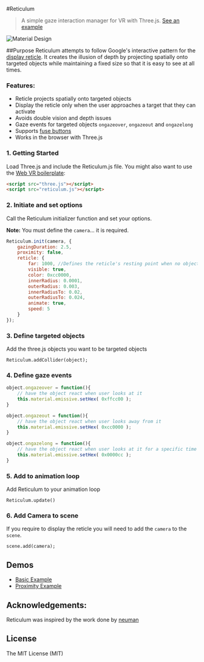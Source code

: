 #Reticulum

> A simple gaze interaction manager for VR with Three.js. [See an example](http://gqpbj.github.io/Reticulum/example/basic.html)

![Material Design](http://gqpbj.github.io/Reticulum/example/img/interactivepatterns_displayreticle.png)

##Purpose
Reticulum attempts to follow Google's interactive pattern for the [display reticle](http://www.google.com/design/spec-vr/interactive-patterns/display-reticle.html). It creates the illusion of depth by projecting spatially onto targeted objects while maintaining a fixed size so that it is easy to see at all times.


### Features:
- Reticle projects spatially onto targeted objects
- Display the reticle only when the user approaches a target that they can activate
- Avoids double vision and depth issues
- Gaze events for targeted objects `ongazeover`, `ongazeout` and `ongazelong`
- Supports [fuse buttons](http://www.google.com/design/spec-vr/interactive-patterns/controls.html#controls-fuse-buttons) 
- Works in the browser with Three.js 


### 1. Getting Started

Load Three.js and include the Reticulum.js file. You might also want to use the [Web VR boilerplate](https://github.com/borismus/webvr-boilerplate):

```html
<script src="three.js"></script>
<script src="reticulum.js"></script>

```

### 2. Initiate and set options

Call the Reticulum initializer function and set your options.

**Note:** You must define the `camera`... it is required. 

```javascript
Reticulum.init(camera, {
	gazingDuration: 2.5,
	proximity: false,
	reticle: {
		far: 1000, //Defines the reticle's resting point when no object has been targeted
		visible: true,
		color: 0xcc0000,
		innerRadius: 0.0001,
		outerRadius: 0.003,
		innerRadiusTo: 0.02,
		outerRadiusTo: 0.024,
		animate: true,
		speed: 5
	}
});
```

### 3. Define targeted objects

Add the three.js objects you want to be targeted objects

```
Reticulum.addCollider(object);
``` 

### 4. Define gaze events

```javascript
object.ongazeover = function(){
	// have the object react when user looks at it
	this.material.emissive.setHex( 0xffcc00 );
}

object.ongazeout = function(){
	// have the object react when user looks away from it
	this.material.emissive.setHex( 0xcc0000 );
}

object.ongazelong = function(){
	// have the object react when user looks at it for a specific time
	this.material.emissive.setHex( 0x0000cc );
}
```


### 5. Add to animation loop

Add Reticulum to your animation loop 

```
Reticulum.update()
```


### 6. Add Camera to scene

If you require to display the reticle you will need to add the `camera` to the `scene`. 

```
scene.add(camera);
```

## Demos

- [Basic Example](http://gqpbj.github.io/Reticulum/example/basic.html)
- [Proximity Example](http://gqpbj.github.io/Reticulum/example/proximity.html)


## Acknowledgements:
Reticulum was inspired by the work done by [neuman](https://github.com/neuman/vreticle)

## License
The MIT License (MIT)